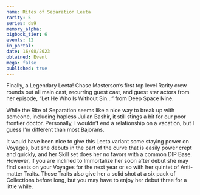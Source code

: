 ```yaml
---
name: Rites of Separation Leeta
rarity: 5
series: ds9
memory_alpha:
bigbook_tier: 6
events: 12
in_portal:
date: 16/08/2023
obtained: Event
mega: false
published: true
---
```


Finally, a Legendary Leeta! Chase Masterson’s first top level Rarity crew rounds out all main cast, recurring guest cast, and guest star actors from her episode, “Let He Who Is Without Sin…” from Deep Space Nine. 

While the Rite of Separation seems like a nice way to break up with someone, including hapless Julian Bashir, it still stings a bit for our poor frontier doctor. Personally, I wouldn’t end a relationship on a vacation, but I guess I’m different than most Bajorans. 

It would have been nice to give this Leeta variant some staying power on Voyages, but she debuts in the part of the curve that is easily power crept and quickly, and her Skill set does her no favors with a common DIP Base. However, if you are inclined to Immortalize her soon after debut she may find seats on your Voyages for the next year or so with her quintet of Anti-matter Traits. Those Traits also give her a solid shot at a six pack of Collections before long, but you may have to enjoy her debut three for a little while.
